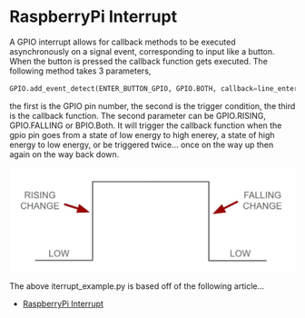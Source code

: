 # RaspberryPi Interrupt
A GPIO interrupt allows for callback methods to be executed asynchronously on a signal event, corresponding to input like a button.  When the button is pressed the callback function gets executed. The following method takes 3 parameters,
```python
GPIO.add_event_detect(ENTER_BUTTON_GPIO, GPIO.BOTH, callback=line_enter_callback)
```
the first is the GPIO pin number, the second is the trigger condition, the third is the callback function. The second parameter can be GPIO.RISING, GPIO.FALLING or BPIO.Both.  It will trigger the callback function when the gpio pin goes from a state of low energy to high enerey, a state of high energy to low energy, or be triggered twice... once on the way up then again on the way back down.   

![Arduino interrput Model](/diagrams/arduino_interrupt_mode.jpg)


The above iterrupt_example.py is based off of the following article...
- [RaspberryPi Interrupt](https://roboticsbackend.com/raspberry-pi-gpio-interrupts-tutorial/)



